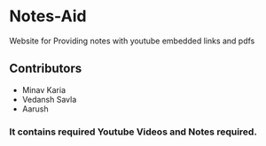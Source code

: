 # Notes-Aid

Website for Providing notes with youtube embedded links and pdfs

## Contributors
- Minav Karia
- Vedansh Savla
- Aarush

### It contains required Youtube Videos and Notes required.

